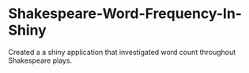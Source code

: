 # Shakespeare-Word-Frequency-In-Shiny
Created a a shiny application that investigated word count throughout Shakespeare plays. 
